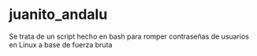 # juanito_andalu
Se trata de un script hecho en bash para romper contraseñas de usuarios en Linux a base de fuerza bruta
